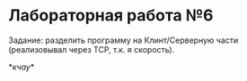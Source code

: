 # Лабораторная работа №6
Задание: разделить программу на Клинт/Серверную части (реализовывал через TCP, т.к. я скорость).  

\**кчау*\*